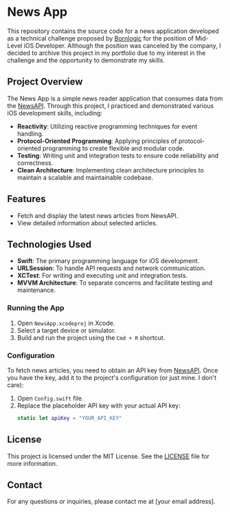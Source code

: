 
# News App

This repository contains the source code for a news application developed as a technical challenge proposed by [Bornlogic](https://www.linkedin.com/company/bornlogic/) for the position of Mid-Level iOS Developer. Although the position was canceled by the company, I decided to archive this project in my portfolio due to my interest in the challenge and the opportunity to demonstrate my skills.

## Project Overview

The News App is a simple news reader application that consumes data from the [NewsAPI](https://newsapi.org/). Through this project, I practiced and demonstrated various iOS development skills, including:

- **Reactivity**: Utilizing reactive programming techniques for event handling.
- **Protocol-Oriented Programming**: Applying principles of protocol-oriented programming to create flexible and modular code.
- **Testing**: Writing unit and integration tests to ensure code reliability and correctness.
- **Clean Architecture**: Implementing clean architecture principles to maintain a scalable and maintainable codebase.

## Features

- Fetch and display the latest news articles from NewsAPI.
- View detailed information about selected articles.

## Technologies Used

- **Swift**: The primary programming language for iOS development.
- **URLSession**: To handle API requests and network communication.
- **XCTest**: For writing and executing unit and integration tests.
- **MVVM Architecture**: To separate concerns and facilitate testing and maintenance.


### Running the App

1. Open `NewsApp.xcodeproj` in Xcode.
2. Select a target device or simulator.
3. Build and run the project using the `Cmd + R` shortcut.

### Configuration

To fetch news articles, you need to obtain an API key from [NewsAPI](https://newsapi.org/). Once you have the key, add it to the project's configuration (or just mine. I don't care):

1. Open `Config.swift` file.
2. Replace the placeholder API key with your actual API key:
   ```swift
   static let apiKey = "YOUR_API_KEY"
   ```

## License

This project is licensed under the MIT License. See the [LICENSE](LICENSE) file for more information.

## Contact

For any questions or inquiries, please contact me at [your email address].

